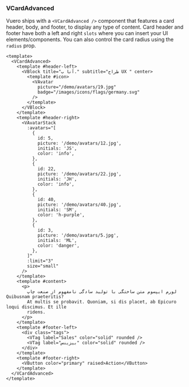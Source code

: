 ### VCardAdvanced

Vuero ships with a `<VCardAdvanced />` component that features a card header,
body, and footer, to display any type of content.
Card header and footer have both a left and right `slots` where you
can insert your UI elements/components. You can also control the card radius
using the `radius` prop.

<!--code-->

```vue
<template>
  <VCardAdvanced>
    <template #header-left>
      <VBlock title="آنا ب." subtitle="طراح UX " center>
        <template #icon>
          <VAvatar
            picture="/demo/avatars/19.jpg"
            badge="/images/icons/flags/germany.svg"
          />
        </template>
      </VBlock>
    </template>
    <template #header-right>
      <VAvatarStack
        :avatars="[
          {
            id: 5,
            picture: '/demo/avatars/12.jpg',
            initials: 'JS',
            color: 'info',
          },
          {
            id: 22,
            picture: '/demo/avatars/22.jpg',
            initials: 'JH',
            color: 'info',
          },
          {
            id: 40,
            picture: '/demo/avatars/40.jpg',
            initials: 'SM',
            color: 'h-purple',
          },
          {
            id: 3,
            picture: '/demo/avatars/5.jpg',
            initials: 'ML',
            color: 'danger',
          },
        ]"
        :limit="3"
        size="small"
      />
    </template>
    <template #content>
      <p>
        لورم ایپسوم متن ساختگی با تولید سادگی نامفهوم از صنعت چاپ Quibusnam praeteritis?
        At multis se probavit. Quoniam, si dis placet, ab Epicuro loqui discimus. Et ille
        ridens.
      </p>
    </template>
    <template #footer-left>
      <div class="tags">
        <VTag label="Sales" color="solid" rounded />
        <VTag label="بیزینس" color="solid" rounded />
      </div>
    </template>
    <template #footer-right>
      <VButton color="primary" raised>Action</VButton>
    </template>
  </VCardAdvanced>
</template>
```

<!--/code-->
